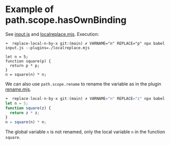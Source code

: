 # Example of path.scope.hasOwnBinding

See [input.js](input.js) and [localreplace.mjs](localreplace.mjs).
Execution:

`➜  replace-local-n-by-x git:(main) ✗ VARNAME="n" REPLACE="p" npx babel input.js --plugins=./localreplace.mjs`
```
let n = 5;
function square(p) {
  return p * p;
}
n = square(n) * n;
```

We can also use `path.scope.rename` to rename the variable as in the plugin [rename.mjs](rename.mjs).

```js
➜  replace-local-n-by-x git:(main) ✗ VARNAME="n" REPLACE="z" npx babel input.js --plugins=./rename.mjs
let n = 5;
function square(z) {
  return z * z;
}
n = square(n) * n;
```
The global variable `n` is not renamed, only the local variable `n` in the function `square`.